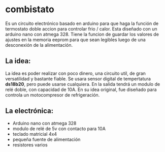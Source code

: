# combistato

Es un circuito electrónico basado en arduino para que haga la función de termostato doble accion para controlar frio / calor.
Esta diseñado con un arduino nano con atmega 328.
Tiene la funcion de guardar los valores de ajustes en la memoria eeprom para que sean legibles luego de una desconexión de la alimentación.
## La idea:
La idea es poder realizar con poco dinero, una circuito util, de gran versatilidad y bastante fiable.
Se usara sensor digital de tempertatura **ds18b20**, pero puede usarse cualquiera.
En la salida tendrá un modulo de relé doble, con capacidad de 10A. En su idea original, fue diseñado para controla un motocompresor de refrigeración.
## La electrónica:
* Arduino nano con atmega 328
* modulo de relé de 5v con contacto para 10A
* teclado matricial 4x4
* pequeña fuente de alimentación 
* resistores varios
